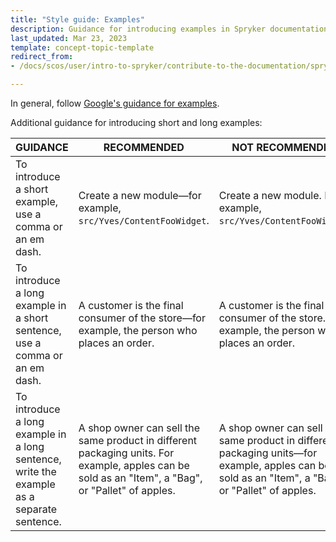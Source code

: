 ```yaml
---
title: "Style guide: Examples"
description: Guidance for introducing examples in Spryker documentation
last_updated: Mar 23, 2023
template: concept-topic-template
redirect_from:
- /docs/scos/user/intro-to-spryker/contribute-to-the-documentation/spryker-documentation-style-guide/examples.html

---
```


In general, follow [Google's guidance for examples](https://developers.google.com/style/format-examples?hl=en).

Additional guidance for introducing short and long examples:

<div class="width-100">

| GUIDANCE | RECOMMENDED | NOT RECOMMENDED |
|-|-|-|
| To introduce a short example, use a comma or an em dash. | Create a new module—for example, `src/Yves/ContentFooWidget`. | Create a new module. For example, `src/Yves/ContentFooWidget`. |
| To introduce a long example in a short sentence, use a comma or an em dash. | A customer is the final consumer of the store—for example, the person who places an order. | A customer is the final consumer of the store. For example, the person who places an order. |
| To introduce a long example in a long sentence, write the example as a separate sentence. | A shop owner can sell the same product in different packaging units. For example, apples can be sold as an "Item", a "Bag", or "Pallet" of apples. | A shop owner can sell the same product in different packaging units—for example, apples can be sold as an "Item", a "Bag", or "Pallet" of apples. |

</div>

